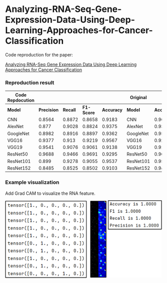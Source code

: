 # Analyzing-RNA-Seq-Gene-Expression-Data-Using-Deep-Learning-Approaches-for-Cancer-Classification
Code reproduction for the paper: 

[Analyzing RNA-Seq Gene Expression Data Using Deep Learning Approaches for Cancer Classification](https://doi.org/10.3390/app12041850)

### Reproduction result

| **Code  Repdocution** |               |            |              |              | **Original** |              |
| --------------------- | ------------- | ---------- | ------------ | ------------ | ------------ | ------------ |
| **Model**             | **Precision** | **Recall** | **F1-Score** | **Accuracy** | **Model**    | **Accuracy** |
| CNN                   | 0.8564        | 0.8872     | 0.8658       | 0.9183       | CNN          | 0.9695       |
| AlexNet               | 0.877         | 0.9028     | 0.8824       | 0.9375       | AlexNet      | 0.931        |
| GoogleNet             | 0.8982        | 0.8916     | 0.8897       | 0.9362       | GoogleNet    | 0.9586       |
| VGG16                 | 0.9377        | 0.913      | 0.9219       | 0.9567       | VGG16        | 0.9287       |
| VGG19                 | 0.9541        | 0.9076     | 0.9061       | 0.9138       | VGG19        | 0.9109       |
| ResNet50              | 0.9688        | 0.9466     | 0.9691       | 0.9295       | ResNet50     | 0.9671       |
| ResNet101             | 0.899         | 0.9278     | 0.9055       | 0.9537       | ResNet101    | 0.9539       |
| ResNet152             | 0.8485        | 0.8525     | 0.8502       | 0.9103       | ResNet152    | 0.9478       |

### Example visualization

Add Grad CAM to visualize the RNA feature.

![image-20231204205115253](README.assets/image-20231204205115253.png)
